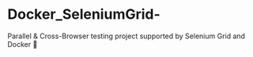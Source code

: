 # Docker_SeleniumGrid-
Parallel &amp; Cross-Browser testing project supported by Selenium Grid and Docker 	:whale:
